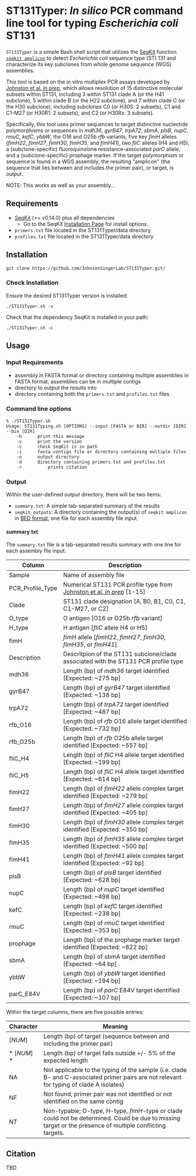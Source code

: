 # ST131Typer: *In silico* PCR command line tool for typing *Escherichia coli* ST131

`ST131Typer` is a simple Bash shell script that utilizes the [SeqKit](https://bioinf.shenwei.me/seqkit/) function [`seqkit amplicon`](https://bioinf.shenwei.me/seqkit/usage/#amplicon) to detect *Escherichia coli* sequence type (ST) 131 and characterize its key subclones from whole genome sequence (WGS) assemblies.  

This tool is based on the *in vitro* multiplex PCR assays developed by [Johnston et al. *in prep*](), which allows resolution of 15 distinctive molecular subsets within ST131, including 3 within ST131 clade A (or the H41 subclone), 5 within clade B (or the H22 subclone), and 7 within clade C (or the H30 subclone), including subclones C0 (or H30S: 2 subsets), C1 and C1-M27 (or H30R1: 2 subsets), and C2 (or H30Rx: 3 subsets).  

Specifically, this tool uses primer sequences to target distinctive nucleotide polymorphisms or sequences in *mdh36*, *gyrB47*, *trpA72*, *sbmA*, *plsB*, *nupC*, *rmuC*, *kefC*, *ybbW*, the O16 and O25b *rfb* variants, five key *fimH* alleles (*fimH22*, *fimH27*, *fimH30*, *fimH35*, and *fimH41*), two *fliC* alleles (H4 and H5), a (subclone-specific) fluoroquinolone resistance-associated *parC* allele, and a (subclone-specific) prophage marker. If the target polymorphism or sequence is found in a WGS assembly, the resulting "amplicon" (the sequence that lies between and includes the primer pair), or target, is output.   


NOTE: This works as well as your assembly...

## Requirements

* [SeqKit](https://bioinf.shenwei.me/seqkit/) (>= v0.14.0) plus all dependencies
    * Go to the SeqKit [Installation Page](https://github.com/shenwei356/seqkit#installation) for install options.
* `primers.txt` file located in the ST131Typer/data directory
* `profiles.txt` file located in the ST131Typer/data directory

## Installation

```
git clone https://github.com/JohnsonSingerLab/ST131Typer.git/
```

### Check Installation

Ensure the desired ST131Typer version is installed:

```
./ST131Typer.sh -v
```

Check that the dependency SeqKit is installed in your path:

```
./ST131Typer.sh -c
```

## Usage

### Input Requirements

* assembly in FASTA format or directory containing multiple assemblies in FASTA format; assemblies can be in multiple contigs
* directory to output the results into
* directory containing both the `primers.txt` and `profiles.txt` files

### Command line options
```
% ./ST131Typer.sh
Usage: ST131Typing.sh [OPTIONS] --input [FASTA or DIR] --outdir [DIR] --bin [DIR]
	-h		print this message
	-v		print the version
	-c		check SeqKit is in path
	-i		fasta contigs file or directory containing multiple files
	-o		output directory
	-d		directory containing primers.txt and profiles.txt
  	-r    		prints citation
```

### Output

Within the user-defined output directory, there will be two items:

* `summary.txt`: A simple tab-separated summary of the results
* `seqkit_outputs`: A directory containing the output(s) of `seqkit amplicon` in [BED format](http://genome.ucsc.edu/FAQ/FAQformat.html#format1), one file for each assembly file input.  

#### summary.txt

The `summary.txt` file is a tab-separated results summary with one line for each assembly file input.

Column | Description
---------|---------
Sample | Name of assembly file
PCR_Profile_Type | Numerical ST131 PCR profile type from [Johnston et al. *in prep*]() [1-15]
Clade | ST131 clade designation [A, B0, B1, C0, C1, C1-M27, or C2]
O_type | O antigen [O16 or O25b *rfb* variant]
H_type | H antigen [*fliC* allele H4 or H5]
fimH | *fimH* allele [*fimH22*, *fimH27*, *fimH30*, *fimH35*, or *fimH41*] 
Description | Descritpion of the ST131 subclone/clade associated with the ST131 PCR profile type
mdh36 | Length (bp) of *mdh36* target identified [Expected: ~275 bp]
gyrB47 | Length (bp) of *gyrB47* target identified [Expected: ~138 bp]
trpA72 | Length (bp) of *trpA72* target identified [Expected: ~487 bp]
rfb_O16 | Length (bp) of *rfb* O16 allele target identified [Expected: ~732 bp]
rfb_O25b | Length (bp) of *rfb* O25b allele target identified [Expected: ~557 bp]
fliC_H4 | Length (bp) of *fliC* H4 allele target identified [Expected: ~199 bp]
fliC_H5 | Length (bp) of *fliC* H4 allele target identified [Expected: ~614 bp]
fimH22 | Length (bp) of *fimH22* allele complex target identified [Expected: ~279 bp]
fimH27 | Length (bp) of *fimH27* allele complex target identified [Expected: ~405 bp]
fimH30 | Length (bp) of *fimH30* allele complex target identified [Expected: ~350 bp]
fimH35 | Length (bp) of *fimH35* allele complex target identified [Expected: ~500 bp]
fimH41 | Length (bp) of *fimH41* allele complex target identified [Expected: ~92 bp]
plsB | Length (bp) of *plsB* target identified [Expected: ~628 bp]
nupC | Length (bp) of *nupC* target identified [Expected: ~498 bp]
kefC | Length (bp) of *kefC* target identified [Expected: ~238 bp]
rmuC | Length (bp) of *rmuC* target identified [Expected: ~353 bp]
prophage | Length (bp) of the prophage marker target identified [Expected: ~822 bp]
sbmA | Length (bp) of *sbmA* target identified [Expected: ~64 bp]
ybbW | Length (bp) of *ybbW* target identified [Expected: ~194 bp]
parC_E84V | Length (bp) of *parC* E84V target identified [Expected: ~107 bp]

Within the target columns, there are five possible entries:  

Character | Meaning
---------|---------
[*NUM*] | Length (bp) of target (sequence between and including the primer pair)
* [*NUM*] * | Length (bp) of target falls outside +/- 5% of the expected length
NA | Not applicable to the typing of the sample (i.e. clade B- and C-associated primer pairs are not relevant for typing of clade A isolates)
NF | Not found; primer pair was not identified or not identified on the same contig 
NT | Non-typable; O-type, H-type, *fimH*-type or clade could not be determined. Could be due to missing target or the presence of multiple conflicting targets.

## Citation
TBD
